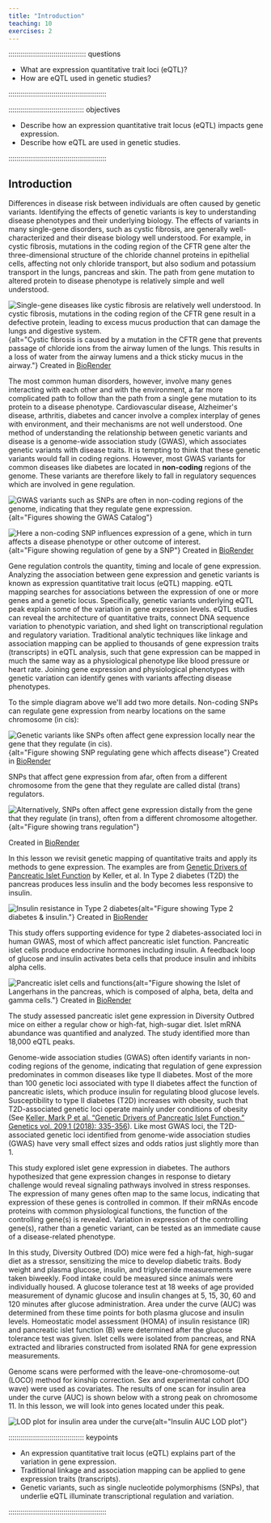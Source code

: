 ```yaml
---
title: "Introduction"
teaching: 10
exercises: 2
---
```


:::::::::::::::::::::::::::::::::::::: questions 

- What are expression quantitative trait loci (eQTL)?
- How are eQTL used in genetic studies?

::::::::::::::::::::::::::::::::::::::::::::::::

::::::::::::::::::::::::::::::::::::: objectives

- Describe how an expression quantitative trait locus (eQTL) impacts gene expression.
- Describe how eQTL are used in genetic studies.

::::::::::::::::::::::::::::::::::::::::::::::::

## Introduction

Differences in disease risk between individuals are often caused by genetic
variants. Identifying the effects of genetic variants is key to understanding 
disease phenotypes and their underlying biology. The effects of variants in many 
single-gene disorders, such as cystic fibrosis, are generally well-characterized
and their disease biology well understood. For example, in cystic fibrosis,
mutations in the coding region of the CFTR gene alter the three-dimensional 
structure of the chloride channel proteins in epithelial cells, affecting not
only chloride transport, but also sodium and potassium transport in the lungs, 
pancreas and skin. The path from gene mutation to altered protein to disease 
phenotype is relatively simple and well understood. 

![Single-gene diseases like cystic fibrosis are relatively well understood. In cystic fibrosis, mutations in the coding region of the CFTR gene result in a defective protein, leading to excess mucus production that can damage the lungs and digestive system.](fig/cystic-fibrosis.png){alt="Cystic fibrosis is caused by a mutation in the CFTR gene that prevents passage of chloride ions from the airway lumen of the lungs. This results in a loss of water from the airway lumens and a thick sticky mucus in the airway."}
Created in [BioRender](https://BioRender.com)

The most common human disorders, however, involve many genes interacting with
each other and with the environment, a far more complicated path to follow than
the path from a single gene mutation to its protein to a disease phenotype. 
Cardiovascular disease, Alzheimer's disease, arthritis, diabetes and cancer
involve a complex interplay of genes with environment, and their mechanisms are 
not well understood. One method of understanding the relationship between 
genetic variants and disease is a genome-wide association study (GWAS), which 
associates genetic variants with disease traits. It is tempting to think that 
these genetic variants would fall in coding regions. However, most GWAS variants 
for common diseases like diabetes are located in **non-coding** regions of the 
genome. These variants are therefore likely to fall in regulatory sequences 
which are involved in gene regulation. 

![GWAS variants such as SNPs are often in non-coding regions of the genome, indicating that they regulate gene expression.](fig/gwas-catalog.png){alt="Figures showing the GWAS Catalog"}

![Here a non-coding SNP influences expression of a gene, which in turn affects a disease phenotype or other outcome of interest.](fig/noncoding-SNP.png){alt="Figure showing regulation of gene by a SNP"}
Created in [BioRender](https://BioRender.com)

Gene regulation controls the quantity, timing and locale of gene expression. 
Analyzing the association between gene expression and genetic variants is known 
as expression quantitative trait locus (eQTL) mapping. eQTL mapping searches for
associations between the expression of one or more genes and a genetic locus.
Specifically, genetic variants underlying eQTL peak explain some of the 
variation in gene expression levels. eQTL studies can reveal the architecture 
of quantitative traits, connect DNA sequence variation to phenotypic variation,
and shed light on transcriptional regulation and regulatory variation.
Traditional analytic techniques like linkage and association mapping can be 
applied to thousands of gene expression traits (transcripts) in eQTL analysis,
such that gene expression can be mapped in much the same way as a physiological
phenotype like blood pressure or heart rate. Joining gene expression and 
physiological phenotypes with genetic variation can identify genes with variants
affecting disease phenotypes.

To the simple diagram above we'll add two more details. Non-coding SNPs can 
regulate gene expression from nearby locations on the same chromosome (in cis):

![Genetic variants like SNPs often affect gene expression locally near the gene that they regulate (in cis).](fig/cis-noncoding-SNP.png){alt="Figure showing SNP regulating gene which affects disease"}
Created in [BioRender](https://BioRender.com)

SNPs that affect gene expression from afar, often from a different chromosome 
from the gene that they regulate are called distal (trans) regulators.

![Alternatively, SNPs often affect gene expression distally from the gene that they regulate (in trans), often from a different chromosome altogether.](fig/trans-noncoding-SNP.png){alt="Figure showing trans regulation"}

Created in [BioRender](https://BioRender.com)

In this lesson we revisit genetic mapping of quantitative traits and apply its
methods to gene expression. The examples are from 
[Genetic Drivers of Pancreatic Islet Function](https://doi.org/10.1534/genetics.118.300864)
by Keller, et al. In Type 2 diabetes (T2D) the pancreas produces less insulin 
and the body becomes less responsive to insulin.

![Insulin resistance in Type 2 diabetes](fig/healthy-vs-T2D.png){alt="Figure showing Type 2 diabetes & insulin."}
Created in [BioRender](https://BioRender.com)

This study offers supporting evidence for type 2 diabetes-associated loci in 
human GWAS, most of which affect pancreatic islet function. Pancreatic islet
cells produce endocrine hormones including insulin. A feedback loop of glucose
and insulin activates beta cells that produce insulin and inhibits alpha cells.

![Pancreatic islet cells and functions](fig/pancreatic-islet.png){alt="Figure showing the Islet of Langerhans in the pancreas, which is composed of alpha, beta, delta and gamma cells."}
Created in [BioRender](https://BioRender.com)

The study assessed pancreatic islet gene expression in Diversity Outbred mice on 
either a regular chow or high-fat, high-sugar diet. Islet mRNA abundance was 
quantified and analyzed. The study identified more than 18,000 eQTL peaks.

Genome-wide association studies (GWAS) often identify variants in non-coding 
regions of the genome, indicating that regulation of gene expression 
predominates in common diseases like type II diabetes. Most of the more than 100 
genetic loci associated with type II diabetes affect the function of pancreatic 
islets, which produce insulin for regulating blood glucose levels. 
Susceptibility to type II diabetes (T2D) increases with obesity, such that 
T2D-associated genetic loci operate mainly under conditions of obesity (See 
[Keller, Mark P et al. “Genetic Drivers of Pancreatic Islet Function.” Genetics vol. 209,1 (2018): 335-356](https://www.ncbi.nlm.nih.gov/pmc/articles/PMC5937189/)). Like 
most GWAS loci, the T2D-associated genetic loci identified from genome-wide 
association studies (GWAS) have very small effect sizes and odds ratios just 
slightly more than 1.

This study explored islet gene expression in diabetes. The authors hypothesized 
that gene expression changes in response to dietary challenge would reveal 
signaling pathways involved in stress responses. The expression of many genes
often map to the same locus, indicating that expression of these genes is
controlled in common. If their mRNAs encode proteins with common physiological 
functions, the function of the controlling gene(s) is revealed. Variation in 
expression of the controlling gene(s), rather than a genetic variant, can be 
tested as an immediate cause of a disease-related phenotype.

In this study, Diversity Outbred (DO) mice were fed a high-fat, high-sugar diet 
as a stressor, sensitizing the mice to develop diabetic traits. Body weight and 
plasma glucose, insulin, and triglyceride measurements were taken biweekly. 
Food intake could be measured since animals were individually housed. A glucose 
tolerance test at 18 weeks of age provided measurement of dynamic glucose and 
insulin changes at 5, 15, 30, 60 and 120 minutes after glucose administration. 
Area under the curve (AUC) was determined from these time points for both plasma 
glucose and insulin levels. Homeostatic model assessment (HOMA) of insulin 
resistance (IR) and pancreatic islet function (B) were determined after the 
glucose tolerance test was given. Islet cells were isolated from pancreas, and 
RNA extracted and libraries constructed from isolated RNA for gene expression 
measurements.

Genome scans were performed with the leave-one-chromosome-out (LOCO) method for
kinship correction. Sex and experimental cohort (DO wave) were used as 
covariates. The results of one scan for insulin area under the curve (AUC) is 
shown below with a strong peak on chromosome 11. In this lesson, we will look
into genes located under this peak.

![LOD plot for insulin area under the curve](fig/insulin-auc-lod-plot.png){alt="Insulin AUC LOD plot"}





::::::::::::::::::::::::::::::::::::: keypoints 

- An expression quantitative trait locus (eQTL) explains part of the variation 
in gene expression.
- Traditional linkage and association mapping can be applied to gene expression 
traits (transcripts).
- Genetic variants, such as single nucleotide polymorphisms (SNPs), that 
underlie eQTL illuminate transcriptional regulation and variation.

::::::::::::::::::::::::::::::::::::::::::::::::

